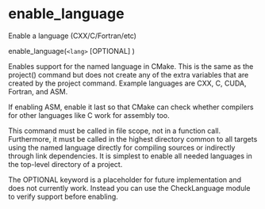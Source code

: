   

# enable_language  
Enable a language (CXX/C/Fortran/etc)  

enable_language(```<lang>``` [OPTIONAL] )

  

Enables support for the named language in CMake.  This is
the same as the project() command but does not create any of the extra
variables that are created by the project command.  Example languages
are CXX, C, CUDA, Fortran, and ASM.  

If enabling ASM, enable it last so that CMake can check whether
compilers for other languages like C work for assembly too.  

This command must be called in file scope, not in a function call.
Furthermore, it must be called in the highest directory common to all
targets using the named language directly for compiling sources or
indirectly through link dependencies.  It is simplest to enable all
needed languages in the top-level directory of a project.  

The OPTIONAL keyword is a placeholder for future implementation and
does not currently work. Instead you can use the CheckLanguage
module to verify support before enabling.  


